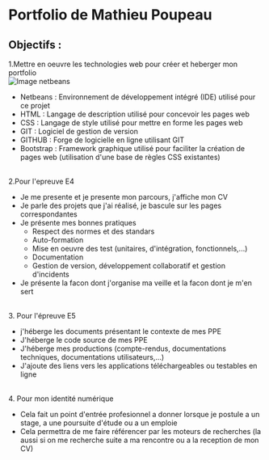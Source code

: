 # Portfolio de Mathieu Poupeau
## Objectifs : 
1.Mettre en oeuvre les technologies web pour créer et heberger mon portfolio  
![Image netbeans](desktop/MonPortfolioSIO/1200px-Apache_NetBeans_Logo.svg.jpg)
- Netbeans : Environnement de développement intégré (IDE) utilisé pour ce projet  
- HTML : Langage de description utilisé pour concevoir les pages web  
- CSS : Langage de style utilisé pour mettre en forme les pages web  
- GIT : Logiciel de gestion de version  
- GITHUB : Forge de logicielle en ligne utilisant GIT 
- Bootstrap : Framework graphique utilisé pour faciliter la création de pages web (utilisation d'une base de règles CSS existantes)  
<br>
2.Pour l'epreuve E4  
<br>


* Je me presente et je presente mon parcours, j'affiche mon CV  
* Je parle des projets que j'ai réalisé, je bascule sur les pages correspondantes  
* Je présente mes bonnes pratiques  
  * Respect des normes et des standars 
  * Auto-formation
  * Mise en oeuvre des test (unitaires, d'intégration, fonctionnels,...)
  * Documentation
  * Gestion de version, développement collaboratif et gestion d'incidents
* Je présente la facon dont j'organise ma veille et la facon dont je m'en sert
<br>  
3. Pour l'épreuve E5
<br>  

+ j'héberge les documents présentant le contexte de mes PPE 
+ J'héberge le code source de mes PPE
+ J'héberge mes productions (compte-rendus, documentations techniques, documentations utilisateurs,...)
+ J'ajoute des liens vers les applications téléchargeables ou testables en ligne
<br>  
4. Pour mon identité numérique  
<br>  

- Cela fait un point d'entrée profesionnel a donner lorsque je postule a un stage, a une poursuite d'étude ou a un emploie
- Cela permettra de me faire référencer par les moteurs de recherches (la aussi si on me recherche suite a ma rencontre ou a la reception de mon CV)
